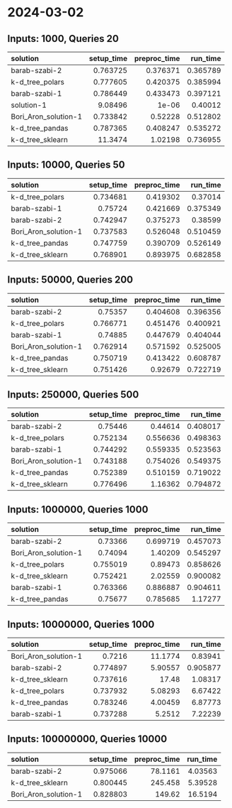 # 2024-03-02

## Inputs: 1000, Queries 20

| solution             |   setup_time |   preproc_time |   run_time |
|:---------------------|-------------:|---------------:|-----------:|
| barab-szabi-2        |     0.763725 |       0.376371 |   0.365789 |
| k-d_tree_polars      |     0.777605 |       0.420375 |   0.385994 |
| barab-szabi-1        |     0.786449 |       0.433473 |   0.397121 |
| solution-1           |     9.08496  |       1e-06    |   0.40012  |
| Bori_Aron_solution-1 |     0.733842 |       0.52228  |   0.512802 |
| k-d_tree_pandas      |     0.787365 |       0.408247 |   0.535272 |
| k-d_tree_sklearn     |    11.3474   |       1.02198  |   0.736955 |

## Inputs: 10000, Queries 50

| solution             |   setup_time |   preproc_time |   run_time |
|:---------------------|-------------:|---------------:|-----------:|
| k-d_tree_polars      |     0.734681 |       0.419302 |   0.37014  |
| barab-szabi-1        |     0.75724  |       0.421669 |   0.375349 |
| barab-szabi-2        |     0.742947 |       0.375273 |   0.38599  |
| Bori_Aron_solution-1 |     0.737583 |       0.526048 |   0.510459 |
| k-d_tree_pandas      |     0.747759 |       0.390709 |   0.526149 |
| k-d_tree_sklearn     |     0.768901 |       0.893975 |   0.682858 |

## Inputs: 50000, Queries 200

| solution             |   setup_time |   preproc_time |   run_time |
|:---------------------|-------------:|---------------:|-----------:|
| barab-szabi-2        |     0.75357  |       0.404608 |   0.396356 |
| k-d_tree_polars      |     0.766771 |       0.451476 |   0.400921 |
| barab-szabi-1        |     0.74885  |       0.447679 |   0.404044 |
| Bori_Aron_solution-1 |     0.762914 |       0.571592 |   0.525005 |
| k-d_tree_pandas      |     0.750719 |       0.413422 |   0.608787 |
| k-d_tree_sklearn     |     0.751426 |       0.92679  |   0.722719 |

## Inputs: 250000, Queries 500

| solution             |   setup_time |   preproc_time |   run_time |
|:---------------------|-------------:|---------------:|-----------:|
| barab-szabi-2        |     0.75446  |       0.44614  |   0.408017 |
| k-d_tree_polars      |     0.752134 |       0.556636 |   0.498363 |
| barab-szabi-1        |     0.744292 |       0.559335 |   0.523563 |
| Bori_Aron_solution-1 |     0.743188 |       0.754026 |   0.549375 |
| k-d_tree_pandas      |     0.752389 |       0.510159 |   0.719022 |
| k-d_tree_sklearn     |     0.776496 |       1.16362  |   0.794872 |

## Inputs: 1000000, Queries 1000

| solution             |   setup_time |   preproc_time |   run_time |
|:---------------------|-------------:|---------------:|-----------:|
| barab-szabi-2        |     0.73366  |       0.699719 |   0.457073 |
| Bori_Aron_solution-1 |     0.74094  |       1.40209  |   0.545297 |
| k-d_tree_polars      |     0.755019 |       0.89473  |   0.858626 |
| k-d_tree_sklearn     |     0.752421 |       2.02559  |   0.900082 |
| barab-szabi-1        |     0.763366 |       0.886887 |   0.904611 |
| k-d_tree_pandas      |     0.75677  |       0.785685 |   1.17277  |

## Inputs: 10000000, Queries 1000

| solution             |   setup_time |   preproc_time |   run_time |
|:---------------------|-------------:|---------------:|-----------:|
| Bori_Aron_solution-1 |     0.7216   |       11.1774  |   0.83941  |
| barab-szabi-2        |     0.774897 |        5.90557 |   0.905877 |
| k-d_tree_sklearn     |     0.737616 |       17.48    |   1.08317  |
| k-d_tree_polars      |     0.737932 |        5.08293 |   6.67422  |
| k-d_tree_pandas      |     0.783246 |        4.00459 |   6.87773  |
| barab-szabi-1        |     0.737288 |        5.2512  |   7.22239  |

## Inputs: 100000000, Queries 10000

| solution             |   setup_time |   preproc_time |   run_time |
|:---------------------|-------------:|---------------:|-----------:|
| barab-szabi-2        |     0.975066 |        78.1161 |    4.03563 |
| k-d_tree_sklearn     |     0.800445 |       245.458  |    5.39528 |
| Bori_Aron_solution-1 |     0.828803 |       149.62   |   16.5194  |